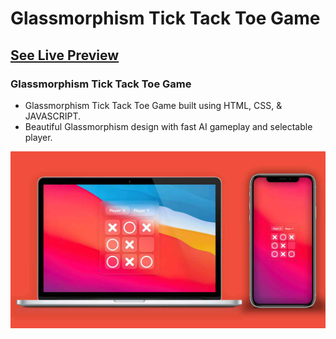 # Glassmorphism Tick Tack Toe Game

## [See Live Preview](https://glassmorphism-ticktacktoe.netlify.app/)

###  Glassmorphism Tick Tack Toe Game

- Glassmorphism Tick Tack Toe Game built using HTML, CSS, & JAVASCRIPT.
- Beautiful Glassmorphism design with fast AI gameplay and selectable player.

![tttgame](img/preview.png)

